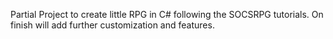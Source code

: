 Partial Project to create little RPG in C# following the SOCSRPG tutorials. On finish will add further customization and features.
